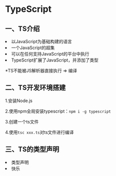# TypeScript
## 一、TS介绍
<li>以JavaScript为基础构建的语言

<li>一个JavaScript的超集

<li>可以在任何支持JavaScript的平台中执行

<li>TypeScript扩展了JavaScript，并添加了类型

*TS不能被JS解析器直接执行 => 编译

## 二、TS开发环境搭建
1.安装Node.js

2.使用npm全局安装typescript：`npm i -g typescript`

3.创建一个ts文件

4.使用`tsc xxx.ts`对ts文件进行编译

## 三、TS的类型声明
<li>类型声明</li>
<li>快乐</li>
